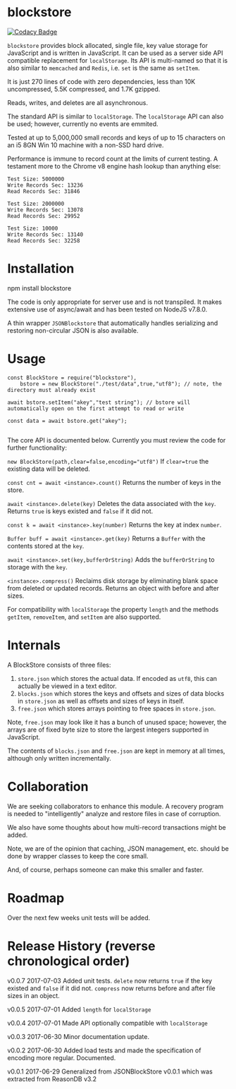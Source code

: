 # blockstore

[![Codacy Badge](https://api.codacy.com/project/badge/Grade/5b086f3a8c4a4bc2b419dd61578dc810)](https://www.codacy.com/app/syblackwell/blockstore?utm_source=github.com&utm_medium=referral&utm_content=anywhichway/blockstore&utm_campaign=badger)

`blockstore` provides block allocated, single file, key value storage for JavaScript and is written in JavaScript. It can be used as a server side API compatible
replacement for `localStorage`. Its API is multi-named so that it is also similar to `memcached` and `Redis`, i.e. `set` is the same as `setItem`.

It is just 270 lines of code with zero dependencies, less than 10K uncompressed, 5.5K compressed, and 1.7K gzipped.

Reads, writes, and deletes are all asynchronous.

The standard API is similar to `localStorage`. The `localStorage` API can also be used; however, currently no events are emmited.

Tested at up to 5,000,000 small records and keys of up to 15 characters on an i5 8GN Win 10 machine with a non-SSD hard drive.

Performance is immune to record count at the limits of current testing. A testament more to the Chrome v8 engine hash lookup than anything else:

```
Test Size: 5000000
Write Records Sec: 13236
Read Records Sec: 31846
```

```
Test Size: 2000000
Write Records Sec: 13078
Read Records Sec: 29952
```

```
Test Size: 10000
Write Records Sec: 13140
Read Records Sec: 32258
```


# Installation

npm install blockstore

The code is only appropriate for server use and is not transpiled. It makes extensive use of async/await and has been tested on NodeJS v7.8.0.

A thin wrapper `JSONBlockstore` that automatically handles serializing and restoring non-circular JSON is also available.

# Usage

```
const BlockStore = require("blockstore"),
	bstore = new BlockStore("./test/data",true,"utf8"); // note, the directory must already exist

await bstore.setItem("akey","test string"); // bstore will automatically open on the first attempt to read or write

const data = await bstore.get("akey");
	
```

The core API is documented below. Currently you must review the code for further functionality:


`new BlockStore(path,clear=false,encoding="utf8")` If `clear=true` the existing data will be deleted.

`const cnt = await <instance>.count()` Returns the number of keys in the store.

`await <instance>.delete(key)` Deletes the data associated with the `key`. Returns `true` is keys existed and `false` if it did not.

`const k = await <instance>.key(number)` Returns the key at index `number`.

`Buffer buff = await <instance>.get(key)` Returns a `Buffer` with the contents stored at the `key`.

`await <instance>.set(key,bufferOrString)` Adds the `bufferOrString` to storage with the `key`.

`<instance>.compress()` Reclaims disk storage by eliminating blank space from deleted or updated records. Returns an object with before and after sizes.

For compatibility with `localStorage` the property `length` and the methods `getItem`, `removeItem`, and `setItem` are also supported.


# Internals

A BlockStore consists of three files:

1) `store.json` which stores the actual data. If encoded as `utf8`, this can actually be viewed in a text editor.
2) `blocks.json` which stores the keys and offsets and sizes of data blocks in `store.json` as well as offsets and sizes of keys in itself.
3) `free.json` which stores arrays pointing to free spaces in `store.json`.

Note, `free.json` may look like it has a bunch of unused space; however, the arrays are of fixed byte size to store the largest integers supported in JavaScript.

The contents of `blocks.json` and `free.json` are kept in memory at all times, although only written incrementally.

# Collaboration

We are seeking collaborators to enhance this module. A recovery program is needed to "intelligently" analyze and restore files in case of corruption.

We also have some thoughts about how multi-record transactions might be added.

Note, we are of the opinion that caching, JSON management, etc. should be done by wrapper classes to keep the core small.

And, of course, perhaps someone can make this smaller and faster.

# Roadmap

Over the next few weeks unit tests will be added.

# Release History (reverse chronological order)

v0.0.7 2017-07-03 Added unit tests. `delete` now returns `true` if the key existed and `false` if it did not. `compress` now returns before and after file sizes in an object.

v0.0.5 2017-07-01 Added `length` for `localStorage`

v0.0.4 2017-07-01 Made API optionally compatible with `localStorage`

v0.0.3 2017-06-30 Minor documentation update.

v0.0.2 2017-06-30 Added load tests and made the specification of encoding more regular. Documented.

v0.0.1 2017-06-29 Generalized from JSONBlockStore v0.0.1 which was extracted from ReasonDB v3.2